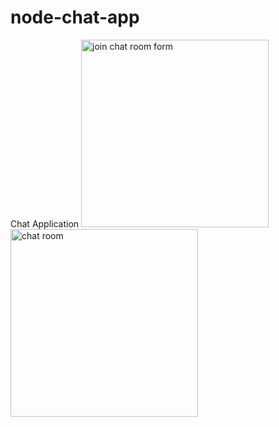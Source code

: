 # node-chat-app
Chat Application 
<img src="https://i.imgur.com/Qas5ltn.png" width="300" alt="join chat room form">
<img src="https://i.imgur.com/8xls3XK.png" width="300" alt="chat room">
